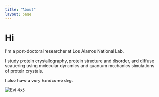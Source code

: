 ```yaml
---
title: "About"
layout: page
---
```


# Hi

I'm a post-doctoral researcher at Los Alamos National Lab.

I study protein crystallography, protein structure and disorder, and diffuse scattering using molecular dynamics and quantum mechanics simulations of protein crystals.

I also have a very handsome dog.

![Evi 4x5](/assets/images/Evi_4x5_color.png)

